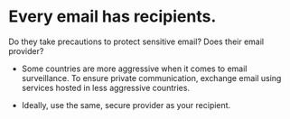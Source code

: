 [Title]: # (Recipient security)
[Order]: # (8)

# Every email has recipients. 

Do they take precautions to protect sensitive email? Does their email provider? 

*	Some countries are more aggressive when it comes to email surveillance. To ensure private communication, exchange email using services hosted in less aggressive countries.

*   Ideally, use the same, secure provider as your recipient. 
